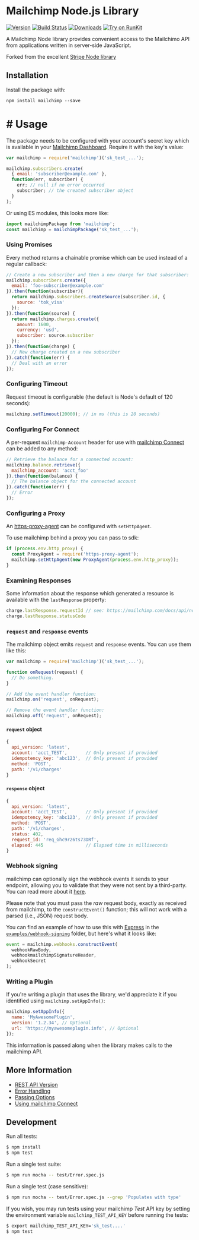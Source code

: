 # Mailchimp Node.js Library
 
[![Version](https://img.shields.io/npm/v/mailchimp-node.svg)](https://www.npmjs.org/package/mailchimp-node)
[![Build Status](https://travis-ci.org/mihok/mailchimp-node.svg?branch=master)](https://travis-ci.org/mihok/mailchimp-node)
[![Downloads](https://img.shields.io/npm/dm/mailchimp-node.svg)](https://www.npmjs.com/package/mailchimp-node)
[![Try on RunKit](https://badge.runkitcdn.com/mailchimp-node.svg)](https://runkit.com/npm/mailchimp-node)

A Mailchimp Node library provides convenient access to the Mailchimo API from
applications written in server-side JavaScript.

Forked from the excellent [Stripe Node library](https://github.com/stripe/stripe-node)

<!--
## Documentation

See the [Node API docs](https://mailchimp.com/docs/api/node#intro).
-->
## Installation
 
Install the package with:

    npm install mailchimp --save

# # Usage

The package needs to be configured with your account's secret key which is
available in your [Mailchimp Dashboard][api-keys]. Require it with the key's
value:

``` js
var mailchimp = require('mailchimp')('sk_test_...');

mailchimp.subscribers.create(
  { email: 'subscriber@example.com' },
  function(err, subscriber) {
    err; // null if no error occurred
    subscriber; // the created subscriber object
  }
);
```

Or using ES modules, this looks more like:

``` js
import mailchimpPackage from 'mailchimp';
const mailchimp = mailchimpPackage('sk_test_...');
```

### Using Promises
 
Every method returns a chainable promise which can be used instead of a regular
callback:

``` js
// Create a new subscriber and then a new charge for that subscriber:
mailchimp.subscribers.create({
  email: 'foo-subscriber@example.com'
}).then(function(subscriber){
  return mailchimp.subscribers.createSource(subscriber.id, {
    source: 'tok_visa'
  });
}).then(function(source) {
  return mailchimp.charges.create({
    amount: 1600,
    currency: 'usd',
    subscriber: source.subscriber
  });
}).then(function(charge) {
  // New charge created on a new subscriber
}).catch(function(err) {
  // Deal with an error
});
```

### Configuring Timeout

Request timeout is configurable (the default is Node's default of 120 seconds):

``` js
mailchimp.setTimeout(20000); // in ms (this is 20 seconds)
```

### Configuring For Connect

A per-request `mailchimp-Account` header for use with [mailchimp Connect][connect]
can be added to any method:

``` js
// Retrieve the balance for a connected account:
mailchimp.balance.retrieve({
  mailchimp_account: 'acct_foo'
}).then(function(balance) {
  // The balance object for the connected account
}).catch(function(err) {
  // Error
});
```

### Configuring a Proxy

An [https-proxy-agent][https-proxy-agent] can be configured with
`setHttpAgent`.

To use mailchimp behind a proxy you can pass  to sdk:

```js
if (process.env.http_proxy) {
  const ProxyAgent = require('https-proxy-agent');
  mailchimp.setHttpAgent(new ProxyAgent(process.env.http_proxy));
}
```

### Examining Responses

Some information about the response which generated a resource is available
with the `lastResponse` property:

```js
charge.lastResponse.requestId // see: https://mailchimp.com/docs/api/node#request_ids
charge.lastResponse.statusCode
```

### `request` and `response` events

The mailchimp object emits `request` and `response` events.  You can use them like this:

```js
var mailchimp = require('mailchimp')('sk_test_...');

function onRequest(request) {
  // Do something.
}

// Add the event handler function:
mailchimp.on('request', onRequest);

// Remove the event handler function:
mailchimp.off('request', onRequest);
```

#### `request` object
```js
{
  api_version: 'latest',
  account: 'acct_TEST',       // Only present if provided
  idempotency_key: 'abc123',  // Only present if provided
  method: 'POST',
  path: '/v1/charges'
}
```

#### `response` object
```js
{
  api_version: 'latest',
  account: 'acct_TEST',       // Only present if provided
  idempotency_key: 'abc123',  // Only present if provided
  method: 'POST',
  path: '/v1/charges',
  status: 402,
  request_id: 'req_Ghc9r26ts73DRf',
  elapsed: 445                // Elapsed time in milliseconds
}
```

### Webhook signing

mailchimp can optionally sign the webhook events it sends to your endpoint, allowing you to validate that they were not sent by a third-party.  You can read more about it [here](https://mailchimp.com/docs/webhooks#signatures).

Please note that you must pass the _raw_ request body, exactly as received from mailchimp, to the `constructEvent()` function; this will not work with a parsed (i.e., JSON) request body.

You can find an example of how to use this with [Express](https://expressjs.com/) in the [`examples/webhook-signing`](examples/webhook-signing) folder, but here's what it looks like:

```js
event = mailchimp.webhooks.constructEvent(
  webhookRawBody,
  webhookmailchimpSignatureHeader,
  webhookSecret
);
```

### Writing a Plugin

If you're writing a plugin that uses the library, we'd appreciate it if you identified using `mailchimp.setAppInfo()`:

```js
mailchimp.setAppInfo({
  name: 'MyAwesomePlugin',
  version: '1.2.34', // Optional
  url: 'https://myawesomeplugin.info', // Optional
});
```

This information is passed along when the library makes calls to the mailchimp API.

## More Information

 * [REST API Version](https://github.com/mailchimp/mailchimp-node/wiki/REST-API-Version)
 * [Error Handling](https://github.com/mailchimp/mailchimp-node/wiki/Error-Handling)
 * [Passing Options](https://github.com/mailchimp/mailchimp-node/wiki/Passing-Options)
 * [Using mailchimp Connect](https://github.com/mailchimp/mailchimp-node/wiki/Using-mailchimp-Connect-with-node.js)

## Development

Run all tests:

```bash
$ npm install
$ npm test
```

Run a single test suite:

```bash
$ npm run mocha -- test/Error.spec.js
```

Run a single test (case sensitive):

```bash
$ npm run mocha -- test/Error.spec.js --grep 'Populates with type'
```

If you wish, you may run tests using your mailchimp *Test* API key by setting the
environment variable `mailchimp_TEST_API_KEY` before running the tests:

```bash
$ export mailchimp_TEST_API_KEY='sk_test....'
$ npm test
```

[api-keys]: https://dashboard.mailchimp.com/account/apikeys
[connect]: https://mailchimp.com/connect
[https-proxy-agent]: https://github.com/TooTallNate/node-https-proxy-agent

<!--
# vim: set tw=79:
-->
